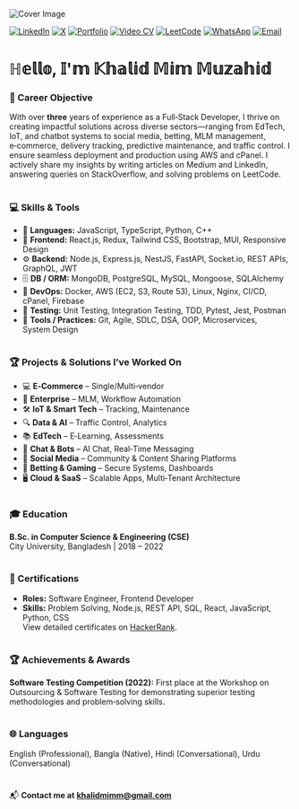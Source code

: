 ![Cover Image](https://media.licdn.com/dms/image/v2/D5616AQGGYoY2rJnrow/profile-displaybackgroundimage-shrink_350_1400/B56ZVpfHL.GUAc-/0/1741231520213?e=1752710400&v=beta&t=gCnFT-3-FDEB2c1QmWE8ShrTsnWFQzREwT5Kri642WA)

<!-- **[LinkedIn](https://www.linkedin.com/in/khalidmimmuzahid/)** | **[LeetCode](https://www.leetcode.com/u/KhalidMimMuzahid)** | **[Portfolio](https://khalid-mim-muzahid.web.app/)** | **[Video CV](https://youtu.be/iFN7BDz3O54)** | **+880171620459** | **[khalidmimm@gmail.com](mailto:khalidmimm@gmail.com)** -->

[![LinkedIn](https://img.shields.io/badge/LinkedIn-Profile-blue?logo=linkedin)](https://www.linkedin.com/in/khalidmimmuzahid/)
[![X](https://img.shields.io/badge/X-Follow-000000?logo=twitter&logoColor=white)](https://x.com/khalid_muzahid)
[![Portfolio](https://img.shields.io/badge/Portfolio-Web-blueviolet?logo=google-chrome)](https://khalid-mim-muzahid.web.app/)
[![Video CV](https://img.shields.io/badge/Video-CV-red?logo=youtube)](https://youtu.be/iFN7BDz3O54)
[![LeetCode](https://img.shields.io/badge/LeetCode-Profile-orange?logo=leetcode)](https://www.leetcode.com/u/KhalidMimMuzahid)
[![WhatsApp](https://img.shields.io/badge/WhatsApp-Chat-green?logo=whatsapp)](https://api.whatsapp.com/send?phone=8801716204599&text=Hi%20Khalid,%20Are%20you%20available%20now%20?)
[![Email](https://img.shields.io/badge/Email-Click_to_Email-informational?logo=gmail)](mailto:khalidmimm@gmail.com)


# ℍ𝕖𝕝𝕝𝕠, 𝕀'𝕞 𝕂𝕙𝕒𝕝𝕚𝕕 𝕄𝕚𝕞 𝕄𝕦𝕫𝕒𝕙𝕚𝕕

### 🎯 Career Objective

With over **three** years of experience as a Full‑Stack Developer, I thrive on creating impactful solutions across diverse sectors—ranging from EdTech, IoT, and chatbot systems to social media, betting, MLM management, e‑commerce, delivery tracking, predictive maintenance, and traffic control. I ensure seamless deployment and production using AWS and cPanel. I actively share my insights by writing articles on Medium and LinkedIn, answering queries on StackOverflow, and solving problems on LeetCode.

<h1></h1>

### 💻 Skills & Tools

- 📝 **Languages:** JavaScript, TypeScript, Python, C++  
- 🎨 **Frontend:** React.js, Redux, Tailwind CSS, Bootstrap, MUI, Responsive Design  
- ⚙️ **Backend:** Node.js, Express.js, NestJS, FastAPI, Socket.io, REST APIs, GraphQL, JWT  
- 🗄️ **DB / ORM:** MongoDB, PostgreSQL, MySQL, Mongoose, SQLAlchemy  
- 🚀 **DevOps:** Docker, AWS (EC2, S3, Route 53), Linux, Nginx, CI/CD, cPanel, Firebase
- 🧪 **Testing:** Unit Testing, Integration Testing, TDD, Pytest, Jest, Postman  
- 🔧 **Tools / Practices:** Git, Agile, SDLC, DSA, OOP, Microservices, System Design  



<h1></h1>

### 🏆 Projects & Solutions I’ve Worked On

- 💻 **E‑Commerce** – Single/Multi‑vendor  
- 🏢 **Enterprise** – MLM, Workflow Automation  
- 🛠 **IoT & Smart Tech** – Tracking, Maintenance  
- 🔍 **Data & AI** – Traffic Control, Analytics  
- 📚 **EdTech** – E‑Learning, Assessments  
- 💬 **Chat & Bots** – AI Chat, Real‑Time Messaging  
- 📱 **Social Media** – Community & Content Sharing Platforms  
- 🎰 **Betting & Gaming** – Secure Systems, Dashboards  
- 🖥️ **Cloud & SaaS** – Scalable Apps, Multi‑Tenant Architecture  


<!-- <h1></h1> -->

<!-- ### 💼 Experience

#### Mid‑Level Software Engineer (Hybrid)  
Antt Robotics Ltd — Dhaka, Bangladesh | March 2024 – Present
- Led technical decisions to optimize cost‑efficiency and ensure long‑term maintainability.  
- Mentored junior developers to improve skills and problem‑solving abilities.  
- Prioritized features and tasks to align timelines with business goals.  
- Led complex projects focusing on real‑time systems, machine learning, and big data.  
**Technologies:** AWS, EC2, S3, Route 53, Docker, CI/CD, cPanel  

#### Full Stack Developer (Remote)  
3W — Greater Noida, India | August 2023 – March 2024
- Translated business requirements into scalable solutions with cross‑functional teams.  
- Developed and maintained back‑end systems to enhance performance and reliability.  
- Authored clear technical documentation to accelerate onboarding and clarity.  
**Technologies:** Python, FastAPI, SQLAlchemy, PostgreSQL, MySQL  

#### Full Stack Web Developer (Remote)  
Drive lah — Singapore | July 2022 – July 2023
- Built responsive UIs integrated with back‑end APIs for seamless data flow.  
- Optimized complex MongoDB operations to improve data processing efficiency.  
- Delivered dynamic web applications, boosting user engagement and satisfaction.  
**Technologies:** React.js, Socket.io, SCSS, Redux, TypeScript, Mongoose  

#### Full Stack Developer Intern (Remote)  
Geeks Of Gurukul — Bangalore, India | April 2022 – June 2022
- Developed web apps with focus on responsiveness and UX.  
- Fostered agile practices and open communication for efficient delivery.  
- Collaborated with designers to implement user‑centered interfaces.  
**Technologies:** Node.js, Next.js, MongoDB, Express.js, S3, JWT   -->

<!-- <h1></h1>

### 🚀 Projects

#### AI Policing (Traffic Controller)  
[Client](https://github.com/KhalidMimMuzahid/AI_policing_reactjs_app) | [Server](https://github.com/KhalidMimMuzahid/ai_policing_fastapi)  
- Developed real‑time traffic analysis using camera feeds for faster detection.  
- Architected a modular system supporting super‑admin and admin roles.  
- Enabled data streaming via WebSockets between backend analysis and frontend.  
**Technologies:** Python, FastAPI, SQLAlchemy, WebSocket, React, Tailwind CSS, Redux, RTK Query  

#### Event Booking System  
[Client/Server](https://github.com/KhalidMimMuzahid/Event_Booking_System)  
- Built full‑stack event booking platform with user authentication.  
- Implemented secure login with access/refresh tokens and session handling.  
- Added event filtering, booking history, and real‑time reservation features.  
**Technologies:** NestJS, MongoDB, Mongoose, RESTful API, JWT, React, JavaScript, CSS   -->

<h1></h1>

### 🎓 Education

**B.Sc. in Computer Science & Engineering (CSE)**  
City University, Bangladesh | 2018 – 2022  

<h1></h1>

### 📜 Certifications

- **Roles:** Software Engineer, Frontend Developer  
- **Skills:** Problem Solving, Node.js, REST API, SQL, React, JavaScript, Python, CSS  
View detailed certificates on [HackerRank](https://www.hackerrank.com/KhalidMimMuzahid).


<h1></h1>

### 🏆 Achievements & Awards

**Software Testing Competition (2022):** First place at the Workshop on Outsourcing & Software Testing for demonstrating superior testing methodologies and problem‑solving skills.  

<h1></h1>

### 🌐 Languages

English (Professional), Bangla (Native), Hindi (Conversational), Urdu (Conversational)  

<h1></h1>

📬 **Contact me at** [**khalidmimm@gmail.com**](mailto:khalidmimm@gmail.com)
